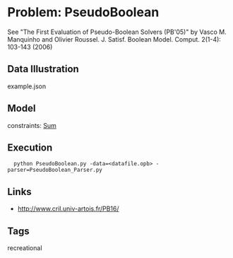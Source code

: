 # Problem: PseudoBoolean

See "The First Evaluation of Pseudo-Boolean Solvers (PB'05)" by Vasco M. Manquinho and Olivier Roussel. J. Satisf. Boolean Model. Comput. 2(1-4): 103-143 (2006)

## Data Illustration
  example.json

## Model
  constraints: [Sum](https://pycsp.org/documentation/constraints/Sum)

## Execution
```
  python PseudoBoolean.py -data=<datafile.opb> -parser=PseudoBoolean_Parser.py
```

## Links
  - http://www.cril.univ-artois.fr/PB16/

## Tags
  recreational

